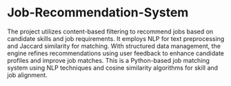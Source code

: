# Job-Recommendation-System
The project utilizes content-based filtering to recommend jobs based on candidate skills and job requirements. It employs NLP for text preprocessing and Jaccard similarity for matching. With structured data management, the engine refines recommendations using user feedback to enhance candidate profiles and improve job matches. This is a Python-based job matching system using NLP techniques and cosine similarity algorithms for skill and job alignment.
